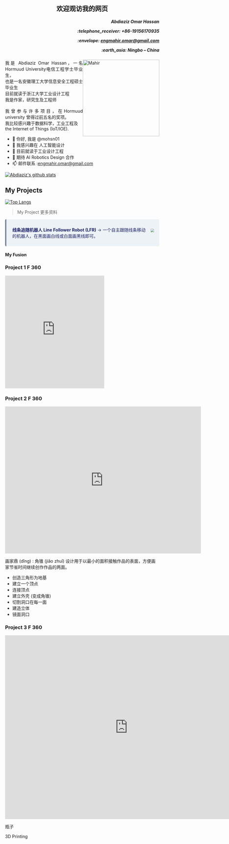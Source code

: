 <h2 align="center"> 欢迎观访我的网页 </h2>
<h5 align="right"><p>Abdiaziz Omar Hassan</p><p>:telephone_receiver: +86-19156170935</p> 
<p>:envelope: <a href = "engmahir.omar@gmail.com"> engmahir.omar@gmail.com</a> </p> <p align = "right">:earth_asia: Ningbo – China </p></h5> 
 <img style="float: right;" alt= "Mahir"  width ="250" src="img/IMG_6278.JPG" >

<!-- <picture>
  <source media="(prefers-color-scheme: dark)" srcset="../img/BOT.jPG">
  <source media="(prefers-color-scheme: light)" srcset="../img/BOT.JPG">
  <img alt="Shows an illustrated sun in light mode and a moon with stars in dark mode." src="../img/IMG_6278.JPG">
</picture> -->
>
>
<p style='text-align: justify;'>
 我是 Abdiaziz Omar Hassan，一名Hormuud  University电信工程学士毕业生，<br> 也是一名安徽理工大学信息安全工程硕士毕业生 <br> 目前就读于浙江大学工业设计工程 <br> 我是作家，研究生及工程师<br><br>
 我曾参与许多项目，在Hormuud university 曾得过前五名的奖项。<br>
我比较感兴趣于数据科学，工业工程及 <br> the Internet of Things (IoT/IOE). </p> 

>
>
* 👋 你好, 我是 @mohsn01
* 👀 我感兴趣在 人工智能设计
* 🌱 目前就读于工业设计工程
* 💞️ 期待 AI Robotics Design 合作
* 📫 邮件联系 :engmahir.omar@gmail.com
>

[![Abdiaziz's github stats](https://github-readme-stats.vercel.app/api?username=mohsn01&show_icons=true&theme=default)](https://github.com/mohsn01/)



## My Projects ##

[![Top Langs](https://github-readme-stats.vercel.app/api/top-langs/?username=mohsn01&layout=compact)](https://github.com/anuraghazra/github-readme-stats)

> My Project  更多资料  

<!-- <img style="float: right;" width="300" src="img/BOT.JPG">
<br/>
Line Follower Robot (LFR) is a basic self-guided robot that follows a drawn line on the ground to identify a dark line on a white surface or a white line on a dark surface. -->
<div class="warning" style='background-color:#EDF2F7; color:#1A2067; border-left: solid #718096 4px; border-radius: 4px;'>
<p style='padding:0.7em; margin-left:0.7em; display: inline-block;'>
<img src="img/BOT.JPG" style="zoom:70%;  float:right; padding:0.7em"/>
<b>线条追随机器人 Line Follower Robot (LFR)</b>  &rarr;  一个自主跟随线条移动的机器人，在黑面画白线或白面画黑线即可。<br> 
</p>
</div>
<!-- <br>
<br>
<br>
<br>
<br>
<br>
<br>
<br>
<br> -->
<h4><p style='text-align: left;'>
My Fusion 

### Project 1 F 360
</p></h4>

<iframe src="https://myhub.autodesk360.com/ue2fba46f/shares/public/SH9285eQTcf875d3c53903b9d04fb3842395?mode=embed" width="324" height="368" allowfullscreen="true" webkitallowfullscreen="true" mozallowfullscreen="true"  frameborder="0"></iframe>
<h4><p style='text-align: left;'>

### Project 2 F 360
<iframe src="https://myhub.autodesk360.com/ue2fba46f/shares/public/SH9285eQTcf875d3c5399274fd6e5a86a295?mode=embed" width="640" height="480" allowfullscreen="true" webkitallowfullscreen="true" mozallowfullscreen="true"  frameborder="0"></iframe>

画家鼎 (dǐng) :  角锥 (jiǎo zhuī) 设计用于以最小的面积接触作品的表面，方便画家节省时间继续创作作品的两面。

- 创造三角形为地基
- 建立一个顶点
- 连接顶点
- 建立外壳 (变成角锥)
- 切割洞口在每一面
- 建造立体
- 镜面洞口

### Project 3 F 360

<iframe src="https://myhub.autodesk360.com/ue2fba46f/shares/public/SH9285eQTcf875d3c539ab0c6ca45543f978?mode=embed" width="800" height="600" allowfullscreen="true" webkitallowfullscreen="true" mozallowfullscreen="true"  frameborder="0"></iframe>

瓶子 



3D Printing </p></h4>